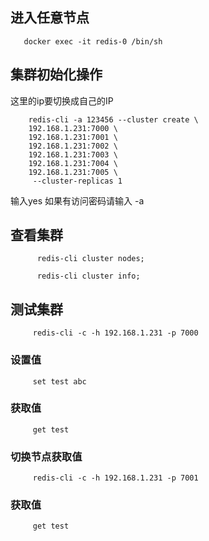 ## 进入任意节点
```shell
   docker exec -it redis-0 /bin/sh
```
## 集群初始化操作
这里的ip要切换成自己的IP
```shell
    redis-cli -a 123456 --cluster create \
    192.168.1.231:7000 \
    192.168.1.231:7001 \
    192.168.1.231:7002 \
    192.168.1.231:7003 \
    192.168.1.231:7004 \
    192.168.1.231:7005 \
     --cluster-replicas 1
```
输入yes
如果有访问密码请输入 -a 
## 查看集群
```shell
      redis-cli cluster nodes;
```
```shell
      redis-cli cluster info;
```
## 测试集群
```shell
     redis-cli -c -h 192.168.1.231 -p 7000
```
### 设置值
```shell
     set test abc
```
### 获取值
```shell
     get test
```
### 切换节点获取值
```shell
     redis-cli -c -h 192.168.1.231 -p 7001
```
### 获取值
```shell
     get test
```